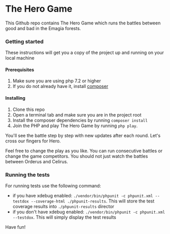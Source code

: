 # The Hero Game

This Github repo contains The Hero Game which runs the battles between good and bad in the Emagia forests.

### Getting started

These instructions will get you a copy of the project up and running on your local machine

#### Prerequisites

1. Make sure you are using php 7.2 or higher
2. If you do not already have it, install [composer](https://getcomposer.org/download/)

#### Installing

1. Clone this repo 
2. Open a terminal tab and make sure you are in the project root
3. Install the composer dependencies by running `composer install`
4. Join the PHP and play The Hero Game by running `php play`. 

You'll see the battle step by step with new updates after
each round. Let's cross our fingers for Hero.

Feel free to change the play as you like. You can run consecutive battles or change the game competitors. 
You should not just watch the battles between Orderus and Celirus.

### Running the tests

For running tests use the following command: 

- if you have xdebug enabled: `./vendor/bin/phpunit -c phpunit.xml --testdox --coverage-html ./phpunit-results`. 
This will store the test coverage results into `./phpunit-results` director
- if you don't have xdebug enabled: `./vendor/bin/phpunit -c phpunit.xml --testdox`. 
This will simply display the test results

Have fun!

